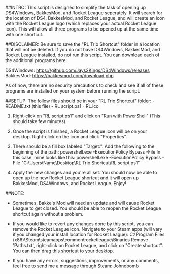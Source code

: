 ##INTRO:
This script is designed to simplify the task of opening up DS4Windows, BakkesMod, and Rocket League seperately.
It will search for the location of DS4, BakkesMod, and Rocket League, and will create an icon with the Rocket League
logo (which replaces your actual Rocket League icon). This will allow all three programs to be opened up at the same
time with one shortcut.




##DISCLAIMER:
Be sure to save the "RL Trio Shortcut" folder in a location that will not be deleted. If you do not have DS4Windows,
BakkesMod, and Rocket League installed, do not run this script. You can download each of the additional programs 
here:

DS4Windows: https://github.com/Jays2Kings/DS4Windows/releases
BakkesMod: https://bakkesmod.com/download.php

As of now, there are no security precautions to check and see if all of these programs are installed on your system
before running the script.




##SETUP:
The follow files should be in your "RL Trio Shortcut" folder:
	- README.txt (this file)
	- RL script.ps1
	- RL.ico

1. Right-click on "RL script.ps1" and click on "Run with PowerShell" (This should take few minutes).

2. Once the script is finished, a Rocket League icon will be on your desktop. Right-click on the icon and click
   "Properties".

3. There should be a fill box labeled "Target:". Add the following to the beginning of the path:
	powershell.exe -ExecutionPolicy Bypass -File
   In this case, mine looks like this: 
	powershell.exe -ExecutionPolicy Bypass -File "C:\Users\Name\Desktop\RL Trio Shortcut\RL script.ps1"

4. Apply the new changes and you're all set. You should now be able to open up the new Rocket League shortcut and it
   will open up BakkesMod, DS4Windows, and Rocket League. Enjoy!




##NOTE:
* Sometimes, Bakke's Mod will need an update and will cause Rocket League to get closed. You should be able to reopen
  the Rocket League shortcut again without a problem.

* If you would like to revert any changes done by this script, you can remove the Rocket League icon. Navigate to 
  your Steam apps (will vary if you changed your install location for Rocket League):
	C:\Program Files (x86)\Steam\steamapps\common\rocketleague\Binaries
  Remove 'Paths.txt', right-click on Rocket League, and click on "Create shortcut". You can then drag this shortcut 
  to your desktop.

* If you have any errors, suggestions, improvements, or any comments, feel free to send me a message through 
  Steam: Johnobomb
